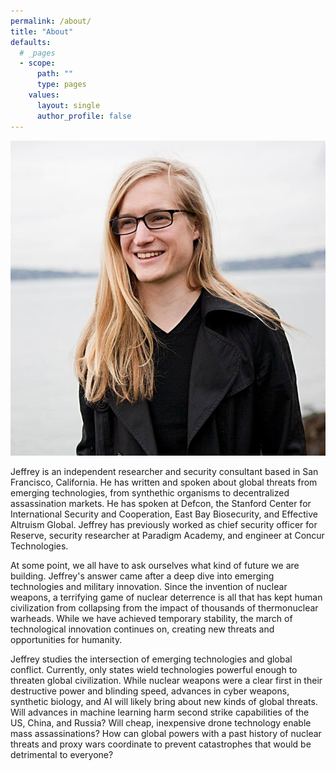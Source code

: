 ```yaml
---
permalink: /about/
title: "About"
defaults:
  # _pages
  - scope:
      path: ""
      type: pages
    values:
      layout: single
      author_profile: false 
---
```


![image alt text](/assets/images/jeffrey1.jpg)
 
Jeffrey is an independent researcher and security consultant based in San Francisco, California.  He has written and spoken about global threats from emerging technologies, from synthethic organisms to decentralized assassination markets. He has spoken at Defcon, the Stanford Center for International Security and Cooperation, East Bay Biosecurity, and Effective Altruism Global. Jeffrey has previously worked as chief security officer for Reserve, security researcher at Paradigm Academy, and engineer at Concur Technologies.

At some point, we all have to ask ourselves what kind of future we are building. Jeffrey's answer came after a deep dive into emerging technologies and military innovation. Since the invention of nuclear weapons, a terrifying game of nuclear deterrence is all that has kept human civilization from collapsing from the impact of thousands of thermonuclear warheads. While we have achieved temporary stability, the march of technological innovation continues on, creating new threats and opportunities for humanity. 

Jeffrey studies the intersection of emerging technologies and global conflict. Currently, only states wield technologies powerful enough to threaten global civilization. While nuclear weapons were a clear first in their destructive power and blinding speed, advances in cyber weapons, synthetic biology, and AI will likely bring about new kinds of global threats. Will advances in machine learning harm second strike capabilities of the US, China, and Russia? Will cheap, inexpensive drone technology enable mass assassinations? How can global powers with a past history of nuclear threats and proxy wars coordinate to prevent catastrophes that would be detrimental to everyone?

